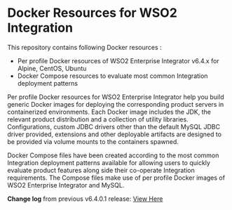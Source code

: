# Docker Resources for WSO2 Integration

This repository contains following Docker resources :

- Per profile Docker resources of WSO2 Enterprise Integrator v6.4.x for Alpine, CentOS, Ubuntu
- Docker Compose resources to evaluate most common Integration deployment patterns

Per profile Docker resources for WSO2 Enterprise Integrator help you build generic Docker images for deploying the
corresponding product servers in containerized environments. Each Docker image includes the JDK, the relevant product distribution
and a collection of utility libraries. Configurations, custom JDBC drivers other than the default MySQL JDBC driver provided,
extensions and other deployable artifacts are designed to be provided via volume mounts to the containers spawned.

Docker Compose files have been created according to the most common Integration deployment patterns available for allowing users
to quickly evaluate product features along side their co-operate Integration requirements. The Compose files make use of per profile
Docker images of WSO2 Enterprise Integrator and MySQL.

**Change log** from previous v6.4.0.1 release: [View Here](CHANGELOG.md)
